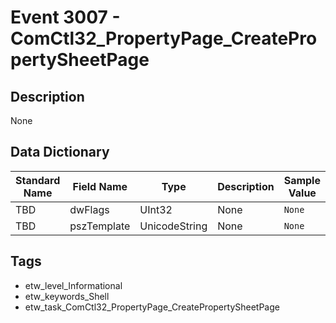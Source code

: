 # Event 3007 - ComCtl32_PropertyPage_CreatePropertySheetPage

## Description
None

## Data Dictionary
|Standard Name|Field Name|Type|Description|Sample Value|
|---|---|---|---|---|
|TBD|dwFlags|UInt32|None|`None`|
|TBD|pszTemplate|UnicodeString|None|`None`|

## Tags
* etw_level_Informational
* etw_keywords_Shell
* etw_task_ComCtl32_PropertyPage_CreatePropertySheetPage